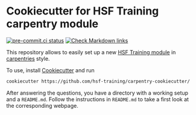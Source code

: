 # Cookiecutter for HSF Training carpentry module

[![pre-commit.ci status](https://results.pre-commit.ci/badge/github/hsf-training/carpentry-cookiecutter/main.svg)](https://results.pre-commit.ci/latest/github/hsf-training/carpentry-cookiecutter/main)
[![Check Markdown links](https://github.com/hsf-training/carpentry-cookiecutter/actions/workflows/check-links.yaml/badge.svg)](https://github.com/hsf-training/carpentry-cookiecutter/actions/workflows/check-links.yaml)

This repository allows to easily set up a new [HSF Training module](hepsoftwarefoundation.org/training/curriculum.html) in [carpentries](https://software-carpentry.org/) style.

To use, install [Cookiecutter](https://github.com/cookiecutter/cookiecutter) and run

```bash
cookiecutter https://github.com/hsf-training/carpentry-cookiecutter/
```

After answering the questions, you have a directory with a working setup and a `README.md`.
Follow the instructions in `README.md` to take a first look at the corresponding webpage.
